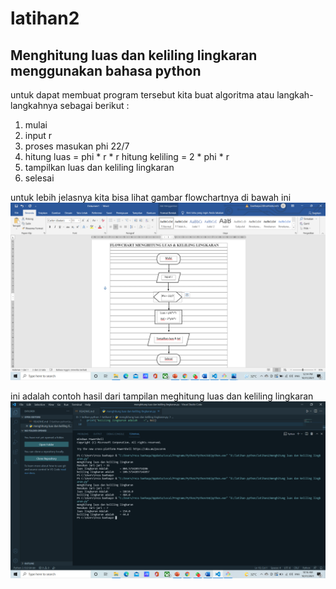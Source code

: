# latihan2
## Menghitung luas dan keliling lingkaran menggunakan bahasa python
untuk dapat membuat program tersebut kita buat algoritma atau langkah-langkahnya sebagai berikut :
1. mulai
2. input r
3. proses masukan phi 22/7
4. hitung luas = phi * r * r
   hitung keliling = 2 * phi * r
5. tampilkan luas dan keliling lingkaran
6. selesai

untuk lebih jelasnya kita bisa lihat gambar flowchartnya di bawah ini
![gambar](screenshot/ss3.png)

ini adalah contoh hasil dari tampilan meghitung luas dan keliling lingkaran
![gambar](screenshot/ss2.png)
